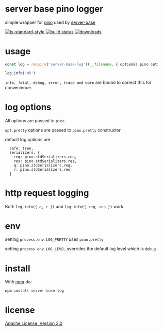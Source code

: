 # server base pino logger

simple wrapper for [pino](https://npm.im/pino) used by [server-base](https://npm.im/server-base)

[![js-standard-style](https://img.shields.io/badge/code_style-standard-brightgreen.svg)](https://github.com/feross/standard)
[![build status](https://api.travis-ci.org/JamesKyburz/server-base-log.svg)](https://travis-ci.org/JamesKyburz/server-base-log)
[![downloads](https://img.shields.io/npm/dm/server-base-log-router.svg)](https://npmjs.org/package/server-base-log)

# usage

```javascript
const log = require('server-base-log')(__filename, { optional pino options })

log.info('ok')
```

`info, fatal, debug, error, trace and warn` are bound to correct this for convenience.

# log options

All options are passed to `pino`

`opt.pretty` options are passed to `pino.pretty` constructor

default log options are 
```
  safe: true,
  serializers: {
    req: pino.stdSerializers.req,
    res: pino.stdSerializers.res,
    q: pino.stdSerializers.req,
    r: pino.stdSerializers.res
  }
````

# http request logging

Both `log.info({ q, r })` and `log.info({ req, res })` work.

# env
setting `process.env.LOG_PRETTY` uses `pino.pretty`

setting `process.env.LOG_LEVEL` overrides the default log level which is `debug`

# install

With [npm](https://npmjs.org) do:

```
npm install server-base-log
```

# license

[Apache License, Version 2.0](LICENSE)
